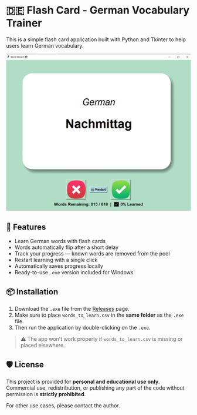 # 🇩🇪 Flash Card - German Vocabulary Trainer

This is a simple flash card application built with Python and Tkinter to help users learn German vocabulary.

<img src="preview.png" alt="Flash Card Preview" width="600"/>

## 🚀 Features

- Learn German words with flash cards
- Words automatically flip after a short delay
- Track your progress — known words are removed from the pool
- Restart learning with a single click
- Automatically saves progress locally
- Ready-to-use `.exe` version included for Windows

## 📦 Installation

1. Download the `.exe` file from the [Releases](https://github.com/AriaAramesh/Flashcard-repo/releases) page.
2. Make sure to place `words_to_learn.csv` in the **same folder** as the `.exe` file.
3. Then run the application by double-clicking on the `.exe`.

> ⚠️ The app won't work properly if `words_to_learn.csv` is missing or placed elsewhere.

## 🛡 License

This project is provided for **personal and educational use only**.  
Commercial use, redistribution, or publishing any part of the code without permission is **strictly prohibited**.

For other use cases, please contact the author.